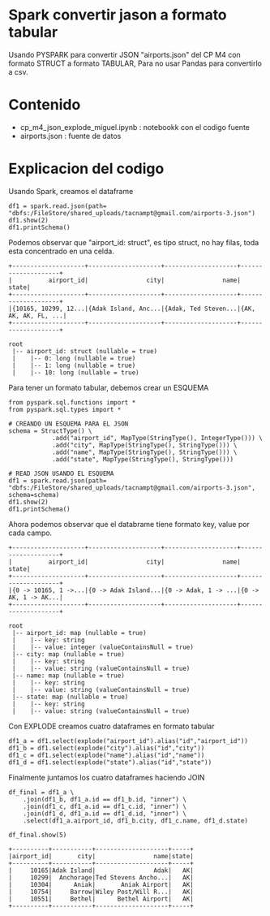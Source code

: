 # Spark convertir jason a formato tabular
Usando PYSPARK para convertir JSON "airports.json" del CP M4 con formato STRUCT a formato TABULAR, Para no usar Pandas para convertirlo a csv.

# Contenido
- cp_m4_json_explode_miguel.ipynb : notebookk con el codigo fuente
- airports.json : fuente de datos
 
# Explicacion del codigo
Usando Spark, creamos el dataframe
```
df1 = spark.read.json(path= "dbfs:/FileStore/shared_uploads/tacnampt@gmail.com/airports-3.json")
df1.show(2)
df1.printSchema()
```
Podemos observar que "airport_id: struct", es tipo struct, no hay filas, toda esta concentrado en una celda.
```
+--------------------+--------------------+--------------------+--------------------+
|          airport_id|                city|                name|               state|
+--------------------+--------------------+--------------------+--------------------+
|{10165, 10299, 12...|{Adak Island, Anc...|{Adak, Ted Steven...|{AK, AK, AK, FL, ...|
+--------------------+--------------------+--------------------+--------------------+

root
 |-- airport_id: struct (nullable = true)
 |    |-- 0: long (nullable = true)
 |    |-- 1: long (nullable = true)
 |    |-- 10: long (nullable = true)
 ```
 Para tener un formato tabular, debemos crear un ESQUEMA
 ```
from pyspark.sql.functions import *
from pyspark.sql.types import *

# CREANDO UN ESQUEMA PARA EL JSON
schema = StructType() \
             .add("airport_id", MapType(StringType(), IntegerType())) \
             .add("city", MapType(StringType(), StringType())) \
             .add("name", MapType(StringType(), StringType())) \
             .add("state", MapType(StringType(), StringType()))

# READ JSON USANDO EL ESQUEMA
df1 = spark.read.json(path= "dbfs:/FileStore/shared_uploads/tacnampt@gmail.com/airports-3.json", schema=schema)
df1.show(2)
df1.printSchema()
```
Ahora podemos observar que el databrame tiene formato key, value por cada campo.
```
+--------------------+--------------------+--------------------+--------------------+
|          airport_id|                city|                name|               state|
+--------------------+--------------------+--------------------+--------------------+
|{0 -> 10165, 1 ->...|{0 -> Adak Island...|{0 -> Adak, 1 -> ...|{0 -> AK, 1 -> AK...|
+--------------------+--------------------+--------------------+--------------------+

root
 |-- airport_id: map (nullable = true)
 |    |-- key: string
 |    |-- value: integer (valueContainsNull = true)
 |-- city: map (nullable = true)
 |    |-- key: string
 |    |-- value: string (valueContainsNull = true)
 |-- name: map (nullable = true)
 |    |-- key: string
 |    |-- value: string (valueContainsNull = true)
 |-- state: map (nullable = true)
 |    |-- key: string
 |    |-- value: string (valueContainsNull = true)
```

Con EXPLODE creamos cuatro dataframes en formato tabular
```
df1_a = df1.select(explode("airport_id").alias("id","airport_id")) 
df1_b = df1.select(explode("city").alias("id","city"))
df1_c = df1.select(explode("name").alias("id","name"))
df1_d = df1.select(explode("state").alias("id","state"))
```


Finalmente juntamos los cuatro dataframes haciendo JOIN
```
df_final = df1_a \
    .join(df1_b, df1_a.id == df1_b.id, "inner") \
    .join(df1_c, df1_a.id == df1_c.id, "inner") \
    .join(df1_d, df1_a.id == df1_d.id, "inner") \
    .select(df1_a.airport_id, df1_b.city, df1_c.name, df1_d.state)

df_final.show(5)
```
```
+----------+-----------+--------------------+-----+
|airport_id|       city|                name|state|
+----------+-----------+--------------------+-----+
|     10165|Adak Island|                Adak|   AK|
|     10299|  Anchorage|Ted Stevens Ancho...|   AK|
|     10304|      Aniak|       Aniak Airport|   AK|
|     10754|     Barrow|Wiley Post/Will R...|   AK|
|     10551|     Bethel|      Bethel Airport|   AK|
+----------+-----------+--------------------+-----+
```
